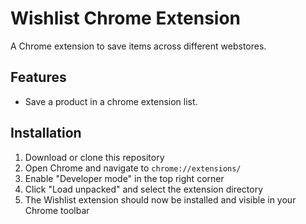 # Wishlist Chrome Extension

A Chrome extension to save items across different webstores.

## Features

- Save a product in a chrome extension list.

## Installation

1. Download or clone this repository
2. Open Chrome and navigate to `chrome://extensions/`
3. Enable "Developer mode" in the top right corner
4. Click "Load unpacked" and select the extension directory
5. The Wishlist extension should now be installed and visible in your Chrome toolbar
